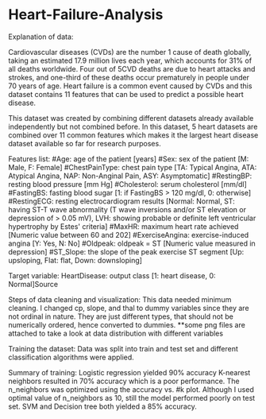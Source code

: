 # Heart-Failure-Analysis

Explanation of data:

Cardiovascular diseases (CVDs) are the number 1 cause of death globally, taking an estimated 17.9 million lives each year, which accounts for 31% of all deaths worldwide. Four out of 5CVD deaths are due to heart attacks and strokes, and one-third of these deaths occur prematurely in people under 70 years of age. Heart failure is a common event caused by CVDs and this dataset contains 11 features that can be used to predict a possible heart disease.

This dataset was created by combining different datasets already available independently but not combined before. In this dataset, 5 heart datasets are combined over 11 common features which makes it the largest heart disease dataset available so far for research purposes. 

Features list: 
#Age: age of the patient [years]
#Sex: sex of the patient [M: Male, F: Female]
#ChestPainType: chest pain type [TA: Typical Angina, ATA: Atypical Angina, NAP: Non-Anginal Pain, ASY: Asymptomatic]
#RestingBP: resting blood pressure [mm Hg]
#Cholesterol: serum cholesterol [mm/dl]
#FastingBS: fasting blood sugar [1: if FastingBS > 120 mg/dl, 0: otherwise]
#RestingECG: resting electrocardiogram results [Normal: Normal, ST: having ST-T wave abnormality (T wave inversions and/or ST elevation or depression of > 0.05 mV), LVH: showing probable or definite left ventricular hypertrophy by Estes' criteria]
#MaxHR: maximum heart rate achieved [Numeric value between 60 and 202]
#ExerciseAngina: exercise-induced angina [Y: Yes, N: No]
#Oldpeak: oldpeak = ST [Numeric value measured in depression]
#ST_Slope: the slope of the peak exercise ST segment [Up: upsloping, Flat: flat, Down: downsloping]

Target variable:
HeartDisease: output class [1: heart disease, 0: Normal]Source

Steps of data cleaning and visualization:
This data needed minimum cleaning. I changed cp, slope, and thal to dummy variables since they are not ordinal in nature. They are just different types, that should not be numerically ordered, hence converted to dummies.
**some png files are attached to take a look at data distribution with different variables

Training the dataset:
Data was split into train and test set and different classification algorithms were applied. 

Summary of training:
Logistic regression yielded 90% accuracy
K-nearest neighbors resulted in 70% accuracy which is a poor performance. The n_neighbors was optimized using the accuracy vs. #k plot. Although I used optimal value of n_neighbors as 10, still the model performed poorly on test set.
SVM and Decision tree both yielded a 85% accuracy.
